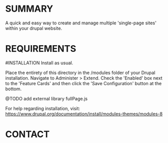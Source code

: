 # SUMMARY

A quick and easy way to create and manage multiple 'single-page sites' within your drupal website.

# REQUIREMENTS




#INSTALLATION
Install as usual.

Place the entirety of this directory in the /modules folder of your Drupal
installation. Navigate to Administer > Extend. Check the 'Enabled' box next
to the 'Feature Cards' and then click the 'Save Configuration' button at the bottom.

@TODO add external library fullPage.js

For help regarding installation, visit:
https://www.drupal.org/documentation/install/modules-themes/modules-8


# CONTACT


